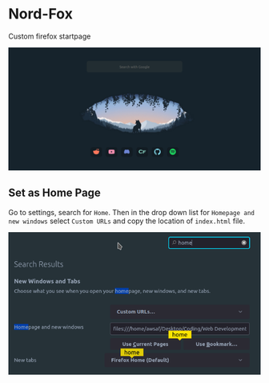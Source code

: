 # Nord-Fox
Custom firefox startpage

![](/screenshots/Screenshot_20211210_162847.png)

## Set as Home Page

Go to settings, search for `Home`. Then in the drop down list for `Homepage and new windows` select `Custom URLs` and copy the location of `index.html` file.

![](/screenshots/Screenshot_20211210_161103.png)
      
